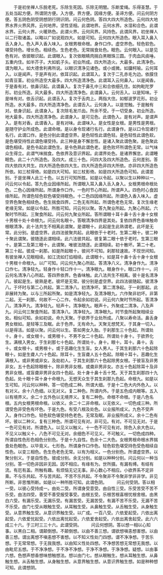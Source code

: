 <!-- { "loadSidebar": true } -->
　　于是初坐禅人乐脱老死。乐除生死因。乐除无明闇。乐断爱绳。乐得圣慧。于五处当起方便。所谓阴方便。入方便。界方便。因缘方便。圣谛方便。问云何阴方便。答五阴色阴受阴想阴行阴识阴。问云何色阴。答四大四大所造色。云何四大地界水界火界风界。云何地界。坚性坚相。此谓地界。云何水界。水湿和合色。此谓水界。云何火界。火暖熟色。此谓火界。云何风界。风持色。此谓风界。初坐禅人以二行取诸盖。以略以广如说观四大。如是可知。云何四大所造色。眼入耳入鼻入舌入身入。色入声入香入味入。女根男根命根。身作口作。虚空界色。轻色软色。堪受持色。增长色。相续色。生色老色。无常揣食处色。眠色。云何眼入。以是见色有对。依彼眼识起。此谓眼入。复次依眼睛肉揣白黑眼珠三圆。于肉血风痰唾。五重内住。如半芥子。大如虮子头。初业所成。四大所造火。大最多。此清净色。谓为眼入。如大德舍利弗所说。以眼识清净见诸色。或小或微。如牖柯喻。云何耳入。以是闻声。于是声有对。依耳识起。此谓耳入。复次于二孔赤毛为边。依膜住如青豆茎。初业所造空大最多。四大所造清净色。此谓耳入云何鼻入。以是闻香。于是香有对。依鼻识起。此谓鼻入。复次于鼻孔中三和合依细孔住。如拘毗陀罗形。初业所造。风大最多。四大所造清净色。此谓鼻入。云何舌入。以是知味。于是味有对。依舌识起。此谓舌入。复次于舌肉上。两指大住。如郁波罗花形。初业所造。水大最多。四大所造清净色。此谓舌入。云何身入。以是觉触。于是触有对。依身识起。此谓身入。复次除毛发爪齿。所余不受。于一切受身。初业所造。地大最多。四大所造清净色。此谓身入。是可见色。此谓色入。是有对声。是谓声入。是有对香。此谓香入。是有对味。此谓味入。是女性是女根。是男性是男根。是随守护业所成色。此谓命根。是以身令现诸行名行。此谓身作。是以口令现诸行名行。此谓口作。是色分别此谓虚空界。是色轻性此谓色轻。是色轻性此谓色软。是色堪受持性此谓色堪受持。此三种是身不懈怠性。是诸入聚此谓色聚。是色聚此谓色相续。是色令起此谓色生。是令色熟此谓色老。是色败坏所谓色无常。以气味众生得立。此谓气味揣食。色依界及意识界起。此谓界处色。是诸界懈怠。此谓睡眠色。此二十六所造色。及四大。成三十色。问四大及四大所造色。云何差别。答四大依四大共生。四大所造色依四大生。四大所造色非四大所依。亦非四大所造色所依。如三杖得倚。如是四大可知。如三杖影倚。如是四大所造色可知。此谓差别。于是坐禅人此三十色。以五行可知所胜。如是以令起。以聚以生以种种以一。问云何以令起。答九色业因缘所起。所谓眼入耳入鼻入舌入身入。女根男根命根处色。二色心因缘所起。所谓身作口作。一色时节心所起。所谓声入。四色时心食因缘所起。所谓色轻色软色堪受持眠色。十二色四因缘所起。所谓色入香入味入。虚空界色聚色相续色。色生揣食四界。二色无有所起。所谓色老色无常。复次生缘老老缘无常。如是以令起。所胜可知。问云何以聚。答九聚业所起。九聚心所起。六聚时节所起。三聚食所起。问云何九聚业所起。答所谓眼十耳十鼻十舌十身十女根十男根十处十命根九。问云何名眼十。答眼清净四界是其处。复依四界色香味触命根眼清净。此十法共生不相离此谓聚。是谓眼十。此起是生此熟谓老。此坏是无常。此分别。是虚空界。此四法彼聚共起。此眼依于十老时。生第二眼十。彼二种十聚此谓聚。彼随逐此谓相续。此六法彼共起。彼复第二眼十依于老时。生第三眼十。是第二及第三眼十。此谓聚。唯彼法随逐。此谓相续。初十散坏。第二十老。第三十起。彼成一刹那。如是所起眼十。彼间不可知。刹那轻速故。不现世间知。有彼坐禅人见眼相续。如江流如灯焰相续。此谓眼十。如是耳十鼻十舌十身十女根十男根十命根九。以广可知。问云何九聚心所起。答清净八义。清净身作九。清净口作七。清净轻九。轻身作十轻口作十一。清净眼九。眼身作十。眼口作十一。问云何名清净八心所起。答四界依界。色香味触。此八法共生不相离。彼十是名清净八。彼起是生。彼熟是老。彼坏是无常。彼分别是虚空界。此四法彼随起。彼清净八。于坏时与第二心共起。第二清净八。初清净坏。第二清净起。于一刹那起。此非展转为聚。以与三所起所聚。如是清净轻九。及清净眼九。六作聚非初坏。非第二起。无一刹那。何故不一心二作。令起余如初说。问云何六聚时节所起。答清净八。清净声九。清净轻九。轻声十。清净眼九。眼声十。外聚成二清净。八及声九。问云何三聚食所起。答清净八。清净轻九。清净眼九。时节食所起聚相续业处。相似可知。余如初说。命九天聚。于欲界于业处所成。八聚以寿命活。鼻舌身男女根如。是轻等三及眠。此于色界。无有命九。天聚无想梵天。于其身一切入。以是得活。如是以聚。问云何以生。答如男女入胎。于刹那生三十色起。所谓处十。身十。或女根十。或男根十。不男不女二十色起。所谓处十身十。于欲界化生。满根入男女。于生刹那七十色起。所谓处十。身十。眼十。耳十。鼻十。舌十。或女根十。或男根十。或于恶趣化生生盲。女人男人。于其生刹那六十色起除眼十。如是生聋人六十色起。除耳十。生盲聋人五十色起。除眼十耳十。恶趣化生满根入。或非男或非女。及劫初人。于其生刹那六十色起除男女根。于彼盲及非男非女。五十色起除眼根十。除非男非女根。或聋非男非女。亦五十色起除耳十及非男非女根。或盲聋非男非女四十色起。处十身十鼻十舌十梵。天于其生刹那四十九色起。处十眼十耳十身十命根九。无想天众生于其生刹那九色起。命根九。如是以生可知。问云何以种种。答一切色成二种。所谓大细。于是十二色大内外色入。以有对义。余十八色细。以无对义。复二种色。所谓内外。于是五色成内眼等。五入以有境界义。余二十五外色以无境界义。复有二种色。命根不命根。于是八色名根。五内女根男根命根。以依义。余二十二非命根。以无依义。一切色成三种。所谓受色非受色有坏色。于是九色。有受八根及处色。以业报所成义。九色不受声入。身作口作色。轻色软色堪受持色老色。无常及眠。非业报所成义。余十二色有坏。彼以二种义。复有三种色。所谓可见有对。非可见。有对。不可见无对。于是一色可见有对。所谓色入。以见义以触义。十一色不可见有对。除色入余大色以。不见义以触义十。八色不可见无对。余细色不可见义。不可触义。一切色成四种。所谓自性色形色相色分别色。于是十九自性。色余十二大色。女根男根命根水界揣食处色眠色。以毕竟义。七形色。所谓身作口作色。轻色软色堪受持色受色相续自性色。以变三相色。色生色老色无常。以有为相义。一色分别色。所谓虚空界。以聚分别义。于是自性色。彼成分别。余无分别。如是以种种分别。问云何以一种当分别。答一切色非因非无因。因不相应。有缘有为。世所摄。有漏有缚。有结有流。有厄有盖。所触有趣。有烦恼无记无事。非心数心不相应。小欲界系不定非乘。不与乐共起。不与苦共起。不苦不乐共起。不令聚非不令聚非学非非学。非见所断。非思惟所断。如是以一种所胜可知。此谓色阴。
　　问云何受阴。答以相一受。以彼心受持成一。由处二受。所谓身受意受。由自性三受。乐受苦受不苦不乐受。由法四受。善受不善受报受事受。由根五受。乐根苦根喜根忧根舍根。由黑白六受。有漏乐受。无漏乐受。有漏苦受。无漏苦受。有漏不苦不乐受。无漏不苦不乐受。由门七受从眼触生受。从耳触生受。从鼻触生受。从舌触生受。从身触生受。从意界触生受。从意识界触生受。以广成。一百八受。六依爱起受。六依出离起受。六依爱忧起受。六依出离忧起受。六依爱舍起受。六依出离舍起受。此六六成三十六。于三时三三十六。此谓受阴。
　　问云何想阴。答以想一相以心知事。以黑白二相。谓颠倒想。不颠倒想。以由不善三想。谓欲想嗔恚想害想。以由善三想。谓出离想不嗔恚想不害想。以不知义性处门四想。谓不净净想。于苦乐想。于无常常想。于无我我想。以由知义性处四想。不净想苦想无常想无我想。以由毗尼五想。于不净净想。于不净不净想。于净不净想。于净净想。疑想。以由事六想。色想声想香想味想触想法。想以由门七。想从眼触生。想从耳触生想。从鼻触生想。从舌触生想。从身触生想。从意界触生想。从意识界触生想。如是种种想可知。此谓想阴。
